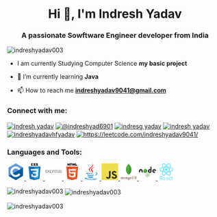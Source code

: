 <h1 align="center">Hi 👋, I'm Indresh Yadav</h1>
<h3 align="center">A passionate Sowftware Engineer developer from India</h3>

<p align="left"> <img src="https://komarev.com/ghpvc/?username=indreshyadav003&label=Profile%20views&color=0e75b6&style=flat" alt="indreshyadav003" /> </p>

- I am currently Studying Computer Science **my basic project**

- 🌱 I’m currently learning **Java**

- 📫 How to reach me **indreshyadav9041@gmail.com**

<h3 align="left">Connect with me:</h3>
<p align="left">
<a href="https://dev.to/indresh yadav" target="blank"><img align="center" src="https://raw.githubusercontent.com/rahuldkjain/github-profile-readme-generator/master/src/images/icons/Social/devto.svg" alt="indresh yadav" height="30" width="40" /></a>
<a href="https://twitter.com/@indreshyad6901" target="blank"><img align="center" src="https://raw.githubusercontent.com/rahuldkjain/github-profile-readme-generator/master/src/images/icons/Social/twitter.svg" alt="@indreshyad6901" height="30" width="40" /></a>
<a href="https://linkedin.com/in/indresg yadav" target="blank"><img align="center" src="https://raw.githubusercontent.com/rahuldkjain/github-profile-readme-generator/master/src/images/icons/Social/linked-in-alt.svg" alt="indresg yadav" height="30" width="40" /></a>
<a href="https://fb.com/indresh yadav" target="blank"><img align="center" src="https://raw.githubusercontent.com/rahuldkjain/github-profile-readme-generator/master/src/images/icons/Social/facebook.svg" alt="indresh yadav" height="30" width="40" /></a>
<a href="https://instagram.com/indreshyadavhfyadav" target="blank"><img align="center" src="https://raw.githubusercontent.com/rahuldkjain/github-profile-readme-generator/master/src/images/icons/Social/instagram.svg" alt="indreshyadavhfyadav" height="30" width="40" /></a>
<a href="https://www.leetcode.com/https://leetcode.com/indreshyadav9041/" target="blank"><img align="center" src="https://raw.githubusercontent.com/rahuldkjain/github-profile-readme-generator/master/src/images/icons/Social/leet-code.svg" alt="https://leetcode.com/indreshyadav9041/" height="30" width="40" /></a>
</p>

<h3 align="left">Languages and Tools:</h3>
<p align="left"> <a href="https://www.cprogramming.com/" target="_blank" rel="noreferrer"> <img src="https://raw.githubusercontent.com/devicons/devicon/master/icons/c/c-original.svg" alt="c" width="40" height="40"/> </a> <a href="https://www.w3schools.com/css/" target="_blank" rel="noreferrer"> <img src="https://raw.githubusercontent.com/devicons/devicon/master/icons/css3/css3-original-wordmark.svg" alt="css3" width="40" height="40"/> </a> <a href="https://expressjs.com" target="_blank" rel="noreferrer"> <img src="https://raw.githubusercontent.com/devicons/devicon/master/icons/express/express-original-wordmark.svg" alt="express" width="40" height="40"/> </a> <a href="https://www.w3.org/html/" target="_blank" rel="noreferrer"> <img src="https://raw.githubusercontent.com/devicons/devicon/master/icons/html5/html5-original-wordmark.svg" alt="html5" width="40" height="40"/> </a> <a href="https://www.java.com" target="_blank" rel="noreferrer"> <img src="https://raw.githubusercontent.com/devicons/devicon/master/icons/java/java-original.svg" alt="java" width="40" height="40"/> </a> <a href="https://developer.mozilla.org/en-US/docs/Web/JavaScript" target="_blank" rel="noreferrer"> <img src="https://raw.githubusercontent.com/devicons/devicon/master/icons/javascript/javascript-original.svg" alt="javascript" width="40" height="40"/> </a> <a href="https://www.mongodb.com/" target="_blank" rel="noreferrer"> <img src="https://raw.githubusercontent.com/devicons/devicon/master/icons/mongodb/mongodb-original-wordmark.svg" alt="mongodb" width="40" height="40"/> </a> <a href="https://nodejs.org" target="_blank" rel="noreferrer"> <img src="https://raw.githubusercontent.com/devicons/devicon/master/icons/nodejs/nodejs-original-wordmark.svg" alt="nodejs" width="40" height="40"/> </a> <a href="https://reactjs.org/" target="_blank" rel="noreferrer"> <img src="https://raw.githubusercontent.com/devicons/devicon/master/icons/react/react-original-wordmark.svg" alt="react" width="40" height="40"/> </a> </p>

<p><img align="left" src="https://github-readme-stats.vercel.app/api/top-langs?username=indreshyadav003&show_icons=true&locale=en&layout=compact" alt="indreshyadav003" /></p>

<p>&nbsp;<img align="center" src="https://github-readme-stats.vercel.app/api?username=indreshyadav003&show_icons=true&locale=en" alt="indreshyadav003" /></p>

<p><img align="center" src="https://github-readme-streak-stats.herokuapp.com/?user=indreshyadav003&" alt="indreshyadav003" /></p>
